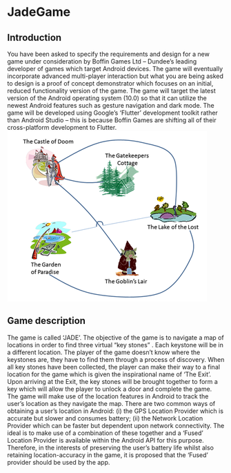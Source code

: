 # JadeGame

## Introduction
You have been asked to specify the requirements and design for a new game under consideration by Boffin Games Ltd – Dundee’s leading developer of games which target Android devices.
The game will eventually incorporate advanced multi-player interaction but what you are being asked to design is a proof of concept demonstrator which focuses on an initial, reduced functionality version of the game. The game will target the latest version of the Android operating system (10.0) so that it can utilize the newest Android features such as gesture navigation and dark mode. The game will be developed using Google’s ‘Flutter’ development toolkit rather than Android Studio – this is because Boffin Games are shifting all of their cross-platform development to Flutter. 
![gamemap.png](gamemap.png)
## Game description
The game is called ‘JADE’. The objective of the game is to navigate a map of locations in order to find three virtual “key stones” . Each keystone will be in a different location. The player of the game doesn’t know where the keystones are, they have to find them through a process of discovery. When all key stones have been collected, the player can make their way to a final location for the game which is given the inspirational name of ‘The Exit’. Upon arriving at the Exit, the key stones will be brought together to form a key which will allow the player to unlock a door and complete the game.
The game will make use of the location features in Android to track the user’s location as they navigate the map. There are two common ways of obtaining a user’s location in Android: (i) the GPS Location Provider which is accurate but slower and consumes battery; (ii) the Network Location Provider which can be faster but dependent upon network connectivity. The ideal is to make use of a combination of these together and a ‘Fused’ Location Provider is available within the Android API for this purpose. Therefore, in the interests of preserving the user’s battery life whilst also retaining location-accuracy in the game, it is proposed that the ‘Fused’ provider should be used by the app. 
